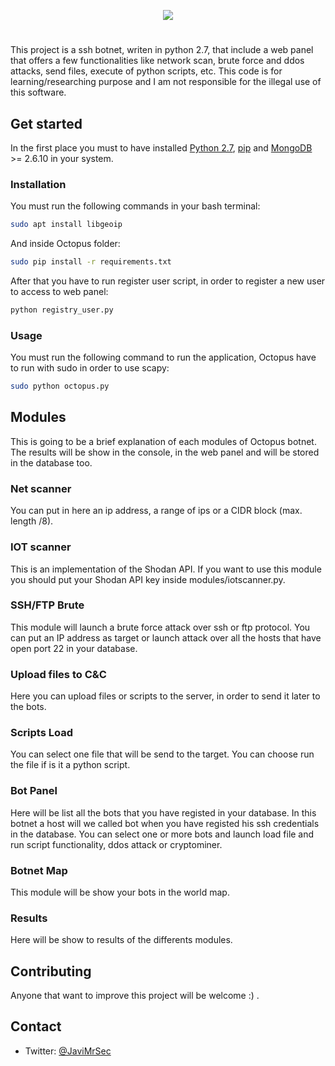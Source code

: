 <p align="center">
  <img src="https://drive.google.com/uc?export=view&id=1iOfCsb3mNlTd5sX-wnaWycOe6OKKrjxg"/>
</p>

#
This project is a ssh botnet, writen in python 2.7, that include a web panel that offers a few functionalities like network scan, brute force and ddos attacks, send files, execute of python scripts, etc. This code is for learning/researching purpose and I am not responsible for the illegal use of this software.

## Get started
In the first place you must to have installed <a href="https://www.python.org/download/releases/2.7/">Python 2.7</a>, <a href="https://pypi.org/project/pip/">pip</a> and <a href="https://www.mongodb.com/">MongoDB</a> >= 2.6.10 in your system.

### Installation
You must run the following commands in your bash terminal:
```bash
sudo apt install libgeoip
```
And inside Octopus folder:
```bash
sudo pip install -r requirements.txt
```
After that you have to run register user script, in order to register a new user to access to web panel:
```bash
python registry_user.py
```

### Usage
You must run the following command to run the application, Octopus have to run with sudo in order to use scapy:
```bash
sudo python octopus.py
```

## Modules
This is going to be a brief explanation of each modules of Octopus botnet. The results will be show in the console, in the web panel and will be stored in the database too.
### Net scanner
You can put in here an ip address, a range of ips or a CIDR block (max. length /8).
###  IOT scanner
This is an implementation of the Shodan API. If you want to use this module you should put your Shodan API key inside modules/iotscanner.py.
### SSH/FTP Brute
This module will launch a brute force attack over ssh or ftp protocol. You can put an IP address as target or launch attack over all the hosts that have open port 22 in your database.
### Upload files to C&C
Here you can upload files or scripts to the server, in order to send it later to the bots.
### Scripts Load
You can select one file that will be send to the target. You can choose run the file if is it a python script.
### Bot Panel
Here will be list all the bots that you have registed in your database. In this botnet a host will we called bot when you have registed his ssh credentials in the database. You can select one or more bots and launch load file and run script functionality, ddos attack or cryptominer.
### Botnet Map
This module will be show your bots in the world map.
### Results
Here will be show to results of the differents modules.

## Contributing
Anyone that want to improve this project will be welcome :) .
## Contact
- Twitter: <a href="https://twitter.com/JaviMrSec">@JaviMrSec</a>
